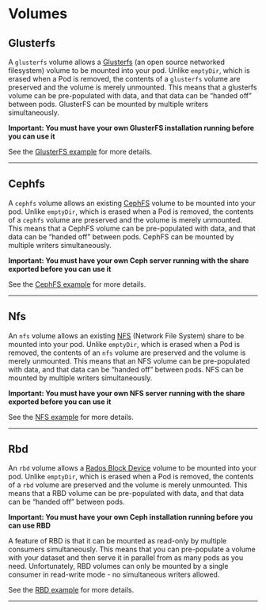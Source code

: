 # Volumes


## Glusterfs

A `glusterfs` volume allows a [Glusterfs](http://www.l-penguin.idv.tw/book/Gluster-Storage_GitBook/gluster_intra/gluster_arch.html) (an open source networked filesystem) volume to be mounted into your pod. Unlike `emptyDir`, which is erased when a Pod is removed, the contents of a `glusterfs` volume are preserved and the volume is merely unmounted. This means that a glusterfs volume can be pre-populated with data, and that data can be “handed off” between pods. GlusterFS can be mounted by multiple writers simultaneously.

**Important: You must have your own GlusterFS installation running before you can use it**

See the [GlusterFS example](https://github.com/kubernetes/kubernetes/tree/master/examples/volumes/glusterfs) for more details.

---

## Cephfs

A `cephfs` volume allows an existing [CephFS](http://docs.ceph.com/docs/master/cephfs/) volume to be mounted into your pod. Unlike `emptyDir`, which is erased when a Pod is removed, the contents of a `cephfs` volume are preserved and the volume is merely unmounted. This means that a CephFS volume can be pre-populated with data, and that data can be “handed off” between pods. CephFS can be mounted by multiple writers simultaneously.

**Important: You must have your own Ceph server running with the share exported before you can use it**

See the [CephFS example](https://github.com/kubernetes/kubernetes/tree/master/examples/volumes/cephfs/) for more details.

---

## Nfs

An `nfs` volume allows an existing [NFS](http://linux.vbird.org/linux_server/0330nfs.php) (Network File System) share to be mounted into your pod. Unlike `emptyDir`, which is erased when a Pod is removed, the contents of an `nfs` volume are preserved and the volume is merely unmounted. This means that an NFS volume can be pre-populated with data, and that data can be “handed off” between pods. NFS can be mounted by multiple writers simultaneously.

**Important: You must have your own NFS server running with the share exported before you can use it**

See the [NFS example](https://github.com/kubernetes/kubernetes/tree/master/examples/volumes/nfs) for more details.

---

## Rbd

An `rbd` volume allows a [Rados Block Device](http://ceph.com/docs/master/rbd/rbd/) volume to be mounted into your pod. Unlike `emptyDir`, which is erased when a Pod is removed, the contents of a `rbd` volume are preserved and the volume is merely unmounted. This means that a RBD volume can be pre-populated with data, and that data can be “handed off” between pods.

**Important: You must have your own Ceph installation running before you can use RBD**

A feature of RBD is that it can be mounted as read-only by multiple consumers simultaneously. This means that you can pre-populate a volume with your dataset and then serve it in parallel from as many pods as you need. Unfortunately, RBD volumes can only be mounted by a single consumer in read-write mode - no simultaneous writers allowed.

See the [RBD example](https://github.com/kubernetes/kubernetes/tree/master/examples/volumes/rbd) for more details.


---